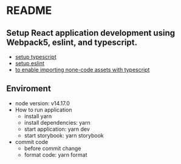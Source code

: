 # README

## Setup React application development using Webpack5, eslint, and typescript.

-   [setup typescript](https://webpack.js.org/guides/typescript/)
-   [setup eslint](https://eslint.org/)
-   [to enable importing none-code assets with typescript](https://webpack.js.org/guides/typescript/#importing-other-assets)

## Enviroment

-   node version: v14.17.0
-   How to run application
    -   install yarn
    -   install dependencies: yarn
    -   start application: yarn dev
    -   start storybook: yarn storybook
-   commit code
    -   before commit change
    -   format code: yarn format
